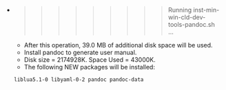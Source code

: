 * >>>>>>>>> Running inst-min-win-cld-dev-tools-pandoc.sh ...
  * After this operation, 39.0 MB of additional disk space will be used.
  * Install pandoc to generate user manual.
  * Disk size = 2174928K. Space Used = 43000K.
  * The following NEW packages will be installed:
  ```bash
  liblua5.1-0 libyaml-0-2 pandoc pandoc-data
  ```
